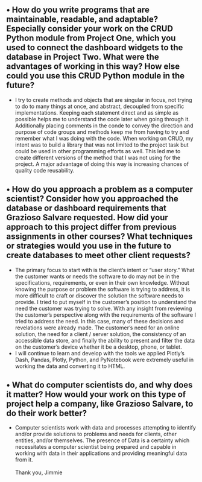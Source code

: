 ## •	How do you write programs that are maintainable, readable, and adaptable? Especially consider your work on the CRUD Python module from Project One, which you used to connect the dashboard widgets to the database in Project Two. What were the advantages of working in this way? How else could you use this CRUD Python module in the future?
- I try to create methods and objects that are singular in focus, not trying to do to many things at once, and abstract, decoupled from specific implementations. Keeping each statement direct and as simple as possible helps me to understand the code later when going through it. Additionally placing comments in the conde to convey the direction and purpose of code groups and methods keep me from having to try and remember what I was doing with the code. When working on CRUD, my intent was to build a library that was not limited to the project task but could be used in other programming efforts as well. This led me to create different versions of the method that I was not using for the project. A major advantage of doing this way is increasing chances of quality code reusability.
## •	How do you approach a problem as a computer scientist? Consider how you approached the database or dashboard requirements that Grazioso Salvare requested. How did your approach to this project differ from previous assignments in other courses? What techniques or strategies would you use in the future to create databases to meet other client requests?
- The primary focus to start with is the client’s intent or “user story.” What the customer wants or needs the software to do may not be in the specifications, requirements, or even in their own knowledge. Without knowing the purpose or problem the software is trying to address, it is more difficult to craft or discover the solution the software needs to provide. I tried to put myself in the customer’s position to understand the need the customer was trying to solve. With any insight from reviewing the customer’s perspective along with the requirements of the software I tried to address the need. In this case, many of these decisions and revelations were already made. The customer’s need for an online solution, the need for a client / server solution, the consistency of an accessible data store, and finally the ability to present and filter the data on the customer’s device whether it be a desktop, phone, or tablet. 
- I will continue to learn and develop with the tools we applied Plotly’s Dash, Pandas, Plotly, Python, and PyNotebook were extremely useful in working the data and converting it to HTML. 
## •	What do computer scientists do, and why does it matter? How would your work on this type of project help a company, like Grazioso Salvare, to do their work better?
- Computer scientists work with data and processes attempting to identify and/or provide solutions to problems and needs for clients, other entities, and/or themselves. The presence of Data is a certainty which necessitates a computer scientist being prepared and capable in working with data in their applications and providing meaningful data from it.
<br><br>Thank you,
Jimmie

